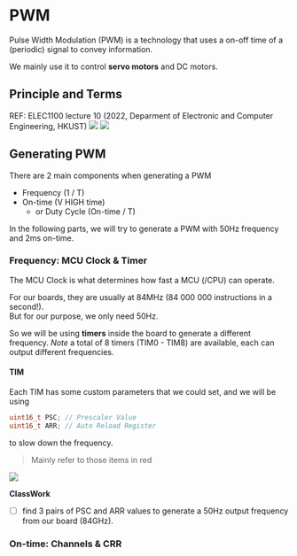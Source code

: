 # PWM
Pulse Width Modulation (PWM) is a technology that uses a on-off time of a (periodic) signal to convey information.

We mainly use it to control **servo motors** and DC motors.

## Principle and Terms
REF: ELEC1100 lecture 10 (2022, Deparment of Electronic and Computer Engineering, HKUST) ![](https://i.imgur.com/jnZB3Kd.jpg) ![](https://i.imgur.com/7Iyfnpg.jpg)

## Generating PWM
There are 2 main components when generating a PWM
- Frequency (1 / T)
- On-time (V HIGH time)
  - or Duty Cycle (On-time / T)

In the following parts, we will try to generate a PWM with 50Hz frequency and 2ms on-time.

### Frequency: MCU Clock & Timer 
The MCU Clock is what determines how fast a MCU (/CPU) can operate.

For our boards, they are usually at 84MHz (84 000 000 instructions in a second!).\
But for our purpose, we only need 50Hz.

So we will be using **timers** inside the board to generate a different frequency.
*Note* a total of 8 timers (TIM0 - TIM8) are available, each can output different frequencies.

#### TIM
Each TIM has some custom parameters that we could set, and we will be using
```c
uint16_t PSC; // Prescaler Value
uint16_t ARR; // Auto Reload Register
```
to slow down the frequency.

>Mainly refer to those items in red
>
![](https://imgur.com/YF8xjhF.png)


**ClassWork**
- [ ] find 3 pairs of PSC and ARR values to generate a 50Hz output frequency from our board (84GHz).
### On-time: Channels & CRR
